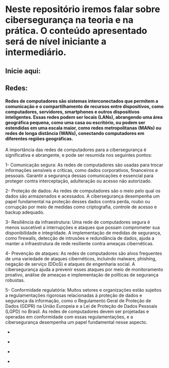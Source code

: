 # Neste repositório iremos falar sobre cibersegurança na teoria e na prática. O conteúdo apresentado será de nível iniciante a intermediário.

## Inicie aqui:

## Redes:
#### Redes de computadores são sistemas interconectados que permitem a comunicação e o compartilhamento de recursos entre dispositivos, como computadores, servidores, smartphones e outros dispositivos inteligentes. Essas redes podem ser locais (LANs), abrangendo uma área geográfica pequena, como uma casa ou escritório, ou podem ser estendidas em uma escala maior, como redes metropolitanas (MANs) ou redes de longa distância (WANs), conectando computadores em diferentes regiões geográficas.

A importância das redes de computadores para a cibersegurança é significativa e abrangente, e pode ser resumida nos seguintes pontos:

1- Comunicação segura: As redes de computadores são usadas para trocar informações sensíveis e críticas, como dados corporativos, financeiros e pessoais. Garantir a segurança dessas comunicações é essencial para proteger contra interceptação, adulteração ou acesso não autorizado.

2- Proteção de dados: As redes de computadores são o meio pelo qual os dados são armazenados e acessados. A cibersegurança desempenha um papel fundamental na proteção desses dados contra perda, roubo ou corrupção por meio de medidas como criptografia, controle de acesso e backup adequado.

3- Resiliência da infraestrutura: Uma rede de computadores segura é menos suscetível a interrupções e ataques que possam comprometer sua disponibilidade e integridade. A implementação de medidas de segurança, como firewalls, detecção de intrusões e redundância de dados, ajuda a manter a infraestrutura de rede resiliente contra ameaças cibernéticas.

4- Prevenção de ataques: As redes de computadores são alvos frequentes de uma variedade de ataques cibernéticos, incluindo malware, phishing, negação de serviço (DDoS) e ataques de engenharia social. A cibersegurança ajuda a prevenir esses ataques por meio de monitoramento proativo, análise de ameaças e implementação de políticas de segurança robustas.

5- Conformidade regulatória: Muitos setores e organizações estão sujeitos a regulamentações rigorosas relacionadas à proteção de dados e segurança da informação, como o Regulamento Geral de Proteção de Dados (GDPR) na União Europeia e a Lei de Proteção de Dados Pessoais (LGPD) no Brasil. As redes de computadores devem ser projetadas e operadas em conformidade com essas regulamentações, e a cibersegurança desempenha um papel fundamental nesse aspecto.

+
-
+
*

